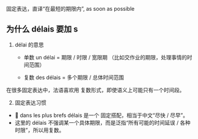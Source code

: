固定表达，直译“在最短的期限内”, as soon as possible

## 为什么 délais 要加 s

1. délai 的意思

    - 单数 un délai = 期限 / 时限 / 宽限期
（比如交作业的期限，处理事情的时间范围）

    - 复数 des délais = 多个期限 / 总体时间范围

在很多固定表达中，法语喜欢用 复数形式，即使语义上可能只有一个时间段。

2. 固定表达习惯

 - 📌 dans les plus brefs délais 是一个 固定搭配，相当于中文“尽快 / 尽早”。
 - 这里的 délais 不强调某一个具体期限，而是泛指“所有可能的时间延误 / 各种时限”，所以用复数。